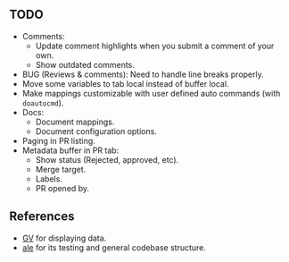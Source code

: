## TODO
- Comments:
	- Update comment highlights when you submit a comment of your own.
	- Show outdated comments.
- BUG (Reviews & comments): Need to handle line breaks properly.
- Move some variables to tab local instead of buffer local.
- Make mappings customizable with user defined auto commands (with `doautocmd`).
- Docs:
	- Document mappings.
	- Document configuration options.
- Paging in PR listing.
- Metadata buffer in PR tab:
	- Show status (Rejected, approved, etc).
	- Merge target.
	- Labels.
	- PR opened by.

## References
- [GV](https://github.com/junegunn/gv.vim) for displaying data.
- [ale](https://github.com/w0rp/ale) for its testing and general codebase structure.

